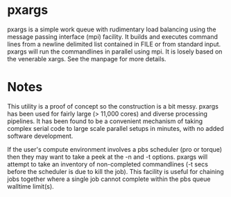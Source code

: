 pxargs
======

pxargs is a simple work queue with rudimentary load balancing using the message passing interface (mpi) facility.
It builds and executes command lines from a newline delimited list contained in FILE or from standard input. pxargs will
run the commandlines in parallel using mpi. It is losely based on the venerable xargs. See the manpage for more details.

Notes
==

This utility is a proof of concept so the construction is a bit messy. pxargs has been used for fairly large (> 11,000 cores)
and diverse processing pipelines. It has been found to be a convenient mechanism of taking complex serial code to large scale
parallel setups in minutes, with no added software development.

If the user's compute environment involves a pbs scheduler (pro or torque) then they may want to take a peek at the -n 
and -t options. pxargs will attempt to take an inventory of non-completed commandlines (-t secs before the scheduler 
is due to kill the job). This facility is useful for chaining jobs together where a single job cannot complete within 
the pbs queue walltime limit(s).

